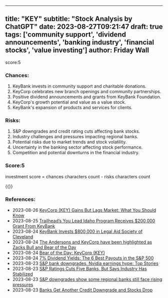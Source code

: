 
---
title: "KEY"
subtitle: "Stock Analysis by ChatGPT"
date: 2023-08-27T09:21:47
draft: true
tags: ['community support', 'dividend announcements', 'banking industry', 'financial stocks', 'value investing']
author: Friday Wall
---

score:5
### Chances:
1. KeyBank invests in community support and charitable donations.
2. KeyCorp celebrates new branch openings and community partnerships.
3. Positive dividend announcements and grants from KeyBank Foundation.
4. KeyCorp's growth potential and value as a value stock.
5. KeyBank's expansion of products and services for clients.
### Risks:
1. S&P downgrades and credit rating cuts affecting bank stocks.
2. Industry challenges and pressures impacting regional banks.
3. Potential risks due to market trends and stock volatility.
4. Uncertainty in the banking sector affecting stock performance.
5. Competition and potential downturns in the financial industry.
### Score:5
investment score = chances characters count - risks characters count

{{<tradingview symbol="NYSE:KEY">}}
### References:
- 2023-08-26 [KeyCorp (KEY) Gains But Lags Market: What You Should Know](https://finance.yahoo.com/news/keycorp-key-gains-lags-market-220009295.html?.tsrc=rss)
- 2023-08-25 [Trailhead’s You Lead Idaho Program Receives $200,000 Grant From KeyBank](https://finance.yahoo.com/news/trailhead-lead-idaho-program-receives-131500007.html?.tsrc=rss)
- 2023-08-24 [KeyBank Invests $800,000 in Legal Aid Society of Cleveland](https://finance.yahoo.com/news/keybank-invests-800-000-legal-131500234.html?.tsrc=rss)
- 2023-08-24 [The Andersons and KeyCorp have been highlighted as Zacks Bull and Bear of the Day](https://finance.yahoo.com/news/andersons-keycorp-highlighted-zacks-bull-122600960.html?.tsrc=rss)
- 2023-08-24 [Bear of the Day: KeyCorp (KEY)](https://finance.yahoo.com/news/bear-day-keycorp-key-100900147.html?.tsrc=rss)
- 2023-08-24 [7% Dividend Yields: The 6 Best Payouts in the S&P 500](https://finance.yahoo.com/m/31aa3a09-b030-368f-acb7-533ec73b62c2/7%25-dividend-yields%3A-the-6.html?.tsrc=rss)
- 2023-08-23 [S&P bank downgrades, Nvidia earnings hype: Top Stories](https://finance.yahoo.com/video/p-bank-downgrades-nvidia-earnings-204352152.html?.tsrc=rss)
- 2023-08-23 [S&P Ratings Cuts Five Banks, But Says Industry Has Stabilized](https://finance.yahoo.com/m/c2aa384c-0412-33dc-9ee6-5a0ceb013a73/s%26p-ratings-cuts-five-banks%2C.html?.tsrc=rss)
- 2023-08-23 [S&P downgrades show some regional banks still face rising pressures](https://finance.yahoo.com/news/sp-downgrades-show-some-regional-banks-still-face-rising-pressures-125611499.html?.tsrc=rss)
- 2023-08-23 [Banks Get Another Credit Downgrade and Stocks Drop](https://finance.yahoo.com/m/894871c9-2286-3178-8c62-f891870b25aa/banks-get-another-credit.html?.tsrc=rss)


                